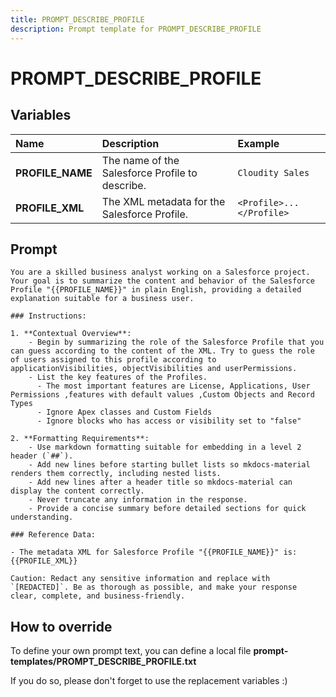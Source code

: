 ```yaml
---
title: PROMPT_DESCRIBE_PROFILE
description: Prompt template for PROMPT_DESCRIBE_PROFILE
---
```


# PROMPT_DESCRIBE_PROFILE

## Variables

| Name             | Description                                     | Example                  |
|:-----------------|:------------------------------------------------|:-------------------------|
| **PROFILE_NAME** | The name of the Salesforce Profile to describe. | `Cloudity Sales`         |
| **PROFILE_XML**  | The XML metadata for the Salesforce Profile.    | `<Profile>...</Profile>` |

## Prompt

```
You are a skilled business analyst working on a Salesforce project. Your goal is to summarize the content and behavior of the Salesforce Profile "{{PROFILE_NAME}}" in plain English, providing a detailed explanation suitable for a business user.

### Instructions:

1. **Contextual Overview**:
    - Begin by summarizing the role of the Salesforce Profile that you can guess according to the content of the XML. Try to guess the role of users assigned to this profile according to applicationVisibilities, objectVisibilities and userPermissions.
    - List the key features of the Profiles.
      - The most important features are License, Applications, User Permissions ,features with default values ,Custom Objects and Record Types
      - Ignore Apex classes and Custom Fields
      - Ignore blocks who has access or visibility set to "false"

2. **Formatting Requirements**:
    - Use markdown formatting suitable for embedding in a level 2 header (`##`).
    - Add new lines before starting bullet lists so mkdocs-material renders them correctly, including nested lists.
    - Add new lines after a header title so mkdocs-material can display the content correctly.
    - Never truncate any information in the response.
    - Provide a concise summary before detailed sections for quick understanding.

### Reference Data:

- The metadata XML for Salesforce Profile "{{PROFILE_NAME}}" is:
{{PROFILE_XML}}

Caution: Redact any sensitive information and replace with `[REDACTED]`. Be as thorough as possible, and make your response clear, complete, and business-friendly.

```

## How to override

To define your own prompt text, you can define a local file **prompt-templates/PROMPT_DESCRIBE_PROFILE.txt**

If you do so, please don't forget to use the replacement variables :)
